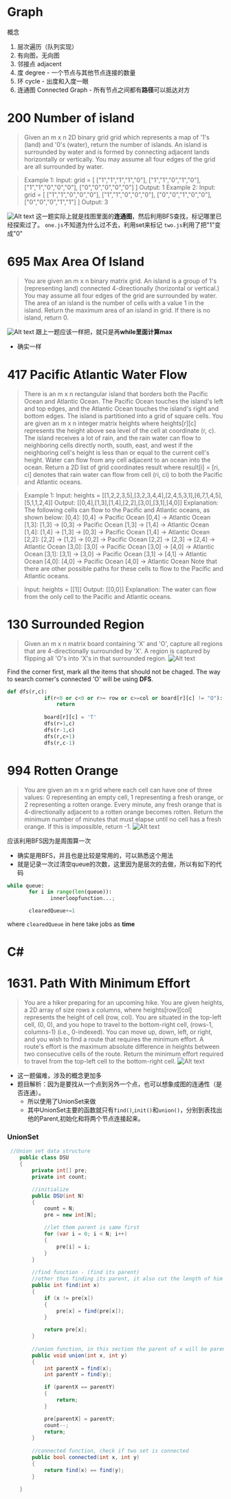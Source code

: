 # Graph
概念
1. 层次遍历（队列实现）
2. 有向图，无向图
3. 邻接点 adjacent
4. 度 degree - 一个节点与其他节点连接的数量
5. 环 cycle - 出度和入度一眼
6. 连通图 Connected Graph - 所有节点之间都有**路径**可以抵达对方

# 200 Number of island
>Given an m x n 2D binary grid grid which represents a map of '1's (land) and '0's (water), return the number of islands.
An island is surrounded by water and is formed by connecting adjacent lands horizontally or vertically. You may assume all four edges of the grid are all surrounded by water.

>Example 1:
Input: grid = [
  ["1","1","1","1","0"],
  ["1","1","0","1","0"],
  ["1","1","0","0","0"],
  ["0","0","0","0","0"]
]
Output: 1
Example 2:
Input: grid = [
  ["1","1","0","0","0"],
  ["1","1","0","0","0"],
  ["0","0","1","0","0"],
  ["0","0","0","1","1"]
]
Output: 3

![Alt text](assets/f76a18440fa1f5de3e38e4482ce615e.jpg)
这一题实际上就是找图里面的**连通图**，然后利用BFS查找，标记哪里已经探索过了。
`one.js`不知道为什么过不去，利用set来标记
`two.js`利用了把"1"变成"0"

# 695 Max Area Of Island
>You are given an m x n binary matrix grid. An island is a group of 1's (representing land) connected 4-directionally (horizontal or vertical.) You may assume all four edges of the grid are surrounded by water.
The area of an island is the number of cells with a value 1 in the island.
Return the maximum area of an island in grid. If there is no island, return 0.

![Alt text](assets/image.png)
跟上一题应该一样把，就只是再**while里面计算max**
- 确实一样

# 417 Pacific Atlantic Water Flow
>There is an m x n rectangular island that borders both the Pacific Ocean and Atlantic Ocean. The Pacific Ocean touches the island's left and top edges, and the Atlantic Ocean touches the island's right and bottom edges.
The island is partitioned into a grid of square cells. You are given an m x n integer matrix heights where heights[r][c] represents the height above sea level of the cell at coordinate (r, c).
The island receives a lot of rain, and the rain water can flow to neighboring cells directly north, south, east, and west if the neighboring cell's height is less than or equal to the current cell's height. Water can flow from any cell adjacent to an ocean into the ocean.
Return a 2D list of grid coordinates result where result[i] = [ri, ci] denotes that rain water can flow from cell (ri, ci) to both the Pacific and Atlantic oceans.

>Example 1:
Input: heights = [[1,2,2,3,5],[3,2,3,4,4],[2,4,5,3,1],[6,7,1,4,5],[5,1,1,2,4]]
Output: [[0,4],[1,3],[1,4],[2,2],[3,0],[3,1],[4,0]]
Explanation: The following cells can flow to the Pacific and Atlantic oceans, as shown below:
[0,4]: [0,4] -> Pacific Ocean 
       [0,4] -> Atlantic Ocean
[1,3]: [1,3] -> [0,3] -> Pacific Ocean 
       [1,3] -> [1,4] -> Atlantic Ocean
[1,4]: [1,4] -> [1,3] -> [0,3] -> Pacific Ocean 
       [1,4] -> Atlantic Ocean
[2,2]: [2,2] -> [1,2] -> [0,2] -> Pacific Ocean 
       [2,2] -> [2,3] -> [2,4] -> Atlantic Ocean
[3,0]: [3,0] -> Pacific Ocean 
       [3,0] -> [4,0] -> Atlantic Ocean
[3,1]: [3,1] -> [3,0] -> Pacific Ocean 
       [3,1] -> [4,1] -> Atlantic Ocean
[4,0]: [4,0] -> Pacific Ocean 
       [4,0] -> Atlantic Ocean
Note that there are other possible paths for these cells to flow to the Pacific and Atlantic oceans.

>Input: heights = [[1]]
Output: [[0,0]]
Explanation: The water can flow from the only cell to the Pacific and Atlantic oceans.

# 130 Surrounded Region
>Given an m x n matrix board containing 'X' and 'O', capture all regions that are 4-directionally surrounded by 'X'.
A region is captured by flipping all 'O's into 'X's in that surrounded region.
![Alt text](assets/image-1.png)

Find the corner first, mark all the items that should not be chaged.
The way to search corner's connected 'O' will be using **DFS**.

```py
def dfs(r,c):
            if(r<0 or c<0 or r>= row or c>=col or board[r][c] != "O"):
                return
            
            board[r][c] = 'T'
            dfs(r+1,c)
            dfs(r-1,c)
            dfs(r,c+1)
            dfs(r,c-1)
```

# 994 Rotten Orange
>You are given an m x n grid where each cell can have one of three values:
0 representing an empty cell,
1 representing a fresh orange, or
2 representing a rotten orange.
Every minute, any fresh orange that is 4-directionally adjacent to a rotten orange becomes rotten.
Return the minimum number of minutes that must elapse until no cell has a fresh orange. If this is impossible, return -1.
![Alt text](assets/image-2.png)

应该利用BFS因为是周围算一次
- 确实是用BFS，并且也是比较是常用的，可以熟悉这个用法
- 就是记录一次过清空queue的次数，这里因为是层次的去做，所以有如下的代码

```python
while queue:
       for i in range(len(queue)):
              innerloopfunction...;

       clearedQueue+=1
```

where `clearedQueue` in here take jobs as **time**

# C#
# 1631. Path With Minimum Effort
>You are a hiker preparing for an upcoming hike. You are given heights, a 2D array of size rows x columns, where heights[row][col] represents the height of cell (row, col). You are situated in the top-left cell, (0, 0), and you hope to travel to the bottom-right cell, (rows-1, columns-1) (i.e., 0-indexed). You can move up, down, left, or right, and you wish to find a route that requires the minimum effort.
A route's effort is the maximum absolute difference in heights between two consecutive cells of the route.
Return the minimum effort required to travel from the top-left cell to the bottom-right cell.
![Alt text](assets/image-3.png)

- 这一题偏难，涉及的概念更加多
- 题目解析：因为是要找从一个点到另外一个点，也可以想象成图的连通性（是否连通）。
  - 所以使用了UnionSet来做
  - 其中UnionSet主要的函数就只有`find()`,`init()`和`union()`，分别到表找出他的Parent,初始化和将两个节点连接起来。

### UnionSet
```cs
 //Union set data structure
    public class DSU
    {
        private int[] pre;
        private int count;

        //initialize
        public DSU(int N)
        {
            count = N;
            pre = new int[N];

            //let them parent is same first
            for (var i = 0; i < N; i++)
            {
                pre[i] = i;
            }
        }
        
        //find function - (find its parent)
        //other than finding its parent, it also cut the length of him to parent
        public int find(int x)
        {
            if (x != pre[x])
            {
                pre[x] = find(pre[x]);
            }

            return pre[x];
        }
        
        //union function, in this section the parent of x will be parent of y
        public void union(int x, int y)
        {
            int parentX = find(x);
            int parentY = find(y);

            if (parentX == parentY)
            {
                return;
            }

            pre[parentX] = parentY;
            count--;
            return;
        }
        
        //connected function, check if two set is connected
        public bool connected(int x, int y)
        {
            return find(x) == find(y);
        }
        
    }
```
